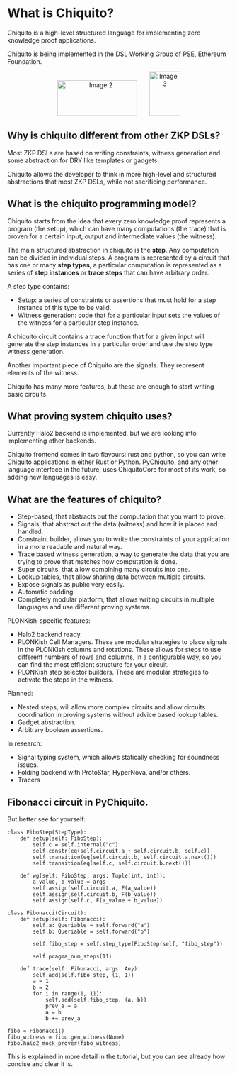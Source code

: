 # What is Chiquito?

Chiquito is a high-level structured language for implementing zero knowledge proof applications.

Chiquito is being implemented in the DSL Working Group of PSE, Ethereum Foundation.

<p align="center">
  <img src="https://hackmd.io/_uploads/HyuEr1cB2.png" width="180" height="80" alt="Image 2">
  &nbsp; &nbsp; &nbsp;
  <img src="https://hackmd.io/_uploads/HyZ0rycS2.png" width="70" height="100" alt="Image 3">
</p>


## Why is chiquito different from other ZKP DSLs?

Most ZKP DSLs are based on writing constraints, witness generation and some abstraction for DRY like templates or gadgets.

Chiquito allows the developer to think in more high-level and structured abstractions that most ZKP DSLs, while not sacrificing performance.

## What is the chiquito programming model?

Chiquito starts from the idea that every zero knowledge proof represents a program (the setup), which can have many computations (the trace) that is proven for a certain input, output and intermediate values (the witness).

The main structured abstraction in chiquito is the **step**. Any computation can be divided in individual steps. A program is represented by a circuit that has one or many **step types**, a particular computation is represented as a series of **step instances** or **trace steps** that can have arbitrary order.

A step type contains:
 + Setup: a series of constraints or assertions that must hold for a step instance of this type to be valid.
 + Witness generation: code that for a particular input sets the values of the witness for a particular step instance.

A chiquito circuit contains a trace function that for a given input will generate the step instances in a particular order and use the step type witness generation.

Another important piece of Chiquito are the signals. They represent elements of the witness.

Chiquito has many more features, but these are enough to start writing basic circuits.

## What proving system chiquito uses?

Currently Halo2 backend is implemented, but we are looking into implementing other backends.

Chiquito frontend comes in two flavours: rust and python, so you can write Chiquito applications in either Rust or Python. PyChiquito, and any other language interface in the future, uses ChiquitoCore for most of its work, so adding new languages is easy.

## What are the features of chiquito?

 + Step-based, that abstracts out the computation that you want to prove.
 + Signals, that abstract out the data (witness) and how it is placed and handled.
 + Constraint builder, allows you to write the constraints of your application in a more readable and natural way.
 + Trace based witness generation, a way to generate the data that you are trying to prove that matches how computation is done.
 + Super circuits, that allow combining many circuits into one.
 + Lookup tables, that allow sharing data between multiple circuits.
 + Expose signals as public very easily.
 + Automatic padding.
 + Completely modular platform, that allows writing circuits in multiple languages and use different proving systems.

PLONKish-specific features:
 + Halo2 backend ready.
 + PLONKish Cell Managers. These are modular strategies to place signals in the PLONKish columns and rotations. These allows for steps to use different numbers of rows and columns, in a configurable way, so you can find the most efficient structure for your circuit.
 + PLONKish step selector builders. These are modular strategies to activate the steps in the witness.

Planned:
 + Nested steps, will allow more complex circuits and allow circuits coordination in proving systems without advice based lookup tables.
 + Gadget abstraction.
 + Arbitrary boolean assertions.

In research:
 + Signal typing system, which allows statically checking for soundness issues.
 + Folding backend with ProtoStar, HyperNova, and/or others.
 + Tracers

## Fibonacci circuit in PyChiquito.

But better see for yourself:

```
class FiboStep(StepType):
    def setup(self: FiboStep):
        self.c = self.internal("c")
        self.constr(eq(self.circuit.a + self.circuit.b, self.c))
        self.transition(eq(self.circuit.b, self.circuit.a.next()))
        self.transition(eq(self.c, self.circuit.b.next()))

    def wg(self: FiboStep, args: Tuple[int, int]):
        a_value, b_value = args
        self.assign(self.circuit.a, F(a_value))
        self.assign(self.circuit.b, F(b_value))
        self.assign(self.c, F(a_value + b_value))

class Fibonacci(Circuit):
    def setup(self: Fibonacci):
        self.a: Queriable = self.forward("a")
        self.b: Queriable = self.forward("b")

        self.fibo_step = self.step_type(FiboStep(self, "fibo_step"))

        self.pragma_num_steps(11)

    def trace(self: Fibonacci, args: Any):
        self.add(self.fibo_step, (1, 1))
        a = 1
        b = 2
        for i in range(1, 11):
            self.add(self.fibo_step, (a, b))
            prev_a = a
            a = b
            b += prev_a

fibo = Fibonacci()
fibo_witness = fibo.gen_witness(None)
fibo.halo2_mock_prover(fibo_witness)
```

This is explained in more detail in the tutorial, but you can see already how concise and clear it is.